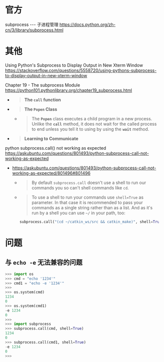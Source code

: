 
# 官方

subprocess --- 子进程管理 https://docs.python.org/zh-cn/3/library/subprocess.html

# 其他

Using Python's Subprocess to Display Output in New Xterm Window https://stackoverflow.com/questions/5558720/using-pythons-subprocess-to-display-output-in-new-xterm-window

Chapter 19 - The subprocess Module https://python101.pythonlibrary.org/chapter19_subprocess.html
- > **The `call` function**
- > **The `Popen` Class**
  * > The **`Popen`** class executes a child program in a new process. Unlike the **`call`** method, it does not wait for the called process to end unless you tell it to using by using the **`wait`** method.
- > **Learning to Communicate**

python subprocess.call() not working as expected https://askubuntu.com/questions/801493/python-subprocess-call-not-working-as-expected
- https://askubuntu.com/questions/801493/python-subprocess-call-not-working-as-expected/801496#801496
  * > By default `subprocess.call` doesn't use a shell to run our commands you so can't shell commands like `cd`.
  * > To use a shell to run your commands use `shell=True` as parameter. In that case it is recommended to pass your commands as a single string rather than as a list. And as it's run by a shell you can use `~/` in your path, too:
    ```py
    subprocess.call("(cd ~/catkin_ws/src && catkin_make)", shell=True)
    ```

# 问题

## 与 `echo -e` 无法兼容的问题

```py
>>> import os
>>> cmd = "echo '1234'"
>>> cmd1 = "echo -e '1234'"
>>> 
>>> os.system(cmd)
1234
0
>>> os.system(cmd1)
-e 1234
0
>>> 
>>> import subprocess
>>> subprocess.call(cmd, shell=True)
1234
0
>>> subprocess.call(cmd1, shell=True)
-e 1234
0
>>> 
```
